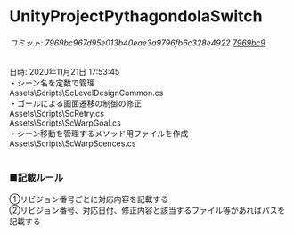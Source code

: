 # UnityProjectPythagondolaSwitch<br>
###### コミット: 7969bc967d95e013b40eae3a9796fb6c328e4922 [7969bc9](https://github.com/ktgitfrog333/UnityProjectPythagondolaSwitch/commit/7969bc967d95e013b40eae3a9796fb6c328e4922)
日時: 2020年11月21日 17:53:45<br>
・シーン名を定数で管理<br>
Assets\Scripts\ScLevelDesignCommon.cs<br>
・ゴールによる画面遷移の制御の修正<br>
Assets\Scripts\ScRetry.cs<br>
Assets\Scripts\ScWarpGoal.cs<br>
・シーン移動を管理するメソッド用ファイルを作成<br>
Assets\Scripts\ScWarpScences.cs<br>
<br>
### ■記載ルール<br>
①リビジョン番号ごとに対応内容を記載する<br>
②リビジョン番号、対応日付、修正内容と該当するファイル等があればパスを記載する<br>
